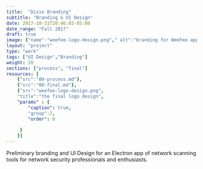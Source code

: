 ```yaml
---
title:  "Dixie Branding"
subtitle: "Branding & UI Design"
date: 2017-10-31T20:46:03-05:00
date_range: "Fall 2017"
draft: true
image: {"name":"weefee-logo-design.png"," alt":"branding for WeeFee app"}
layout: "project"
type: "work"
tags: ["UI Design","Branding"]
weight: 20
sections: ["process", "final"]
resources: [
    {"src":"00-process.md"},
    {"src":"00-final.md"},
    {"src":"weefee-logo-design.png",
    "title":"the final logo design",
    "params" : {
        "caption": true,
        "group":2,
        "order": 0
   
     }
    }]
---
```

Preliminary branding and UI Design for an Electron app of network scanning tools for network security professionals and enthusiasts.